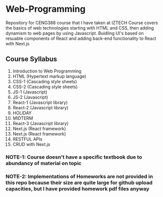 # Web-Programming
Repository for CENG388 course that I have taken at IZTECH
Course covers the basics of web technologies starting with 
HTML and CSS, then adding dynamism to web pages by using Javascript.
Buidling UI's based on resuable components of React and adding back-end
functionality to React with Next.js

## Course Syllabus
1. Introduction to Web Programming
2. HTML (Hypertext markup language)
3. CSS-1 (Cascading style sheets)
4. CSS-2 (Cascading style sheets)
5. JS-1 (Javascript)
6. JS-2 (Javascript)
7. React-1 (Javascript library)
8. React-2 (Javascript library)
9. HOLIDAY
10. MIDTERM
11. React-3 (Javascript library)
12. Next.js (React framework)
13. Next.js (React framework)
14. RESTFUL APIs
15. CRUD with Next.js

### NOTE-1: Course doesn't have a specific textbook due to abundancy of material on topic
### NOTE-2: Implementations of Homeworks are not provided in this repo because their size are quite large for github upload capacities, but I have provided homework pdf files anyway 







